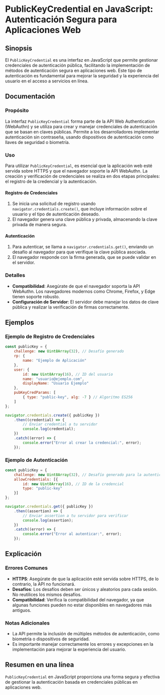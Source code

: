 <!--
Meta Description: # PublicKeyCredential en JavaScript: Autenticación Segura para Aplicaciones Web ## Sinopsis El `PublicKeyCredential` es una interfaz en JavaScript que...
Meta Keywords: autenticación, para, que, error, credenciales
-->

# PublicKeyCredential en JavaScript: Autenticación Segura para Aplicaciones Web

## Sinopsis
El `PublicKeyCredential` es una interfaz en JavaScript que permite gestionar credenciales de autenticación pública, facilitando la implementación de métodos de autenticación segura en aplicaciones web. Este tipo de autenticación es fundamental para mejorar la seguridad y la experiencia del usuario en el acceso a servicios en línea.

## Documentación
### Propósito
La interfaz `PublicKeyCredential` forma parte de la API Web Authentication (WebAuthn) y se utiliza para crear y manejar credenciales de autenticación que se basan en claves públicas. Permite a los desarrolladores implementar autenticación sin contraseña, usando dispositivos de autenticación como llaves de seguridad o biometría.

### Uso
Para utilizar `PublicKeyCredential`, es esencial que la aplicación web esté servida sobre HTTPS y que el navegador soporte la API WebAuthn. La creación y verificación de credenciales se realiza en dos etapas principales: el registro de la credencial y la autenticación.

#### Registro de Credenciales
1. Se inicia una solicitud de registro usando `navigator.credentials.create()`, que incluye información sobre el usuario y el tipo de autenticación deseado.
2. El navegador genera una clave pública y privada, almacenando la clave privada de manera segura.

#### Autenticación
1. Para autenticar, se llama a `navigator.credentials.get()`, enviando un desafío al navegador para que verifique la clave pública asociada.
2. El navegador responde con la firma generada, que se puede validar en el servidor.

### Detalles
- **Compatibilidad**: Asegúrate de que el navegador soporta la API WebAuthn. Los navegadores modernos como Chrome, Firefox, y Edge tienen soporte robusto.
- **Configuración de Servidor**: El servidor debe manejar los datos de clave pública y realizar la verificación de firmas correctamente.

## Ejemplos
### Ejemplo de Registro de Credenciales
```javascript
const publicKey = {
    challenge: new Uint8Array(32), // Desafío generado
    rp: {
        name: "Ejemplo de Aplicación"
    },
    user: {
        id: new Uint8Array(16), // ID del usuario
        name: "usuario@ejemplo.com",
        displayName: "Usuario Ejemplo"
    },
    pubKeyCredParams: [
        { type: "public-key", alg: -7 } // Algoritmo ES256
    ]
};

navigator.credentials.create({ publicKey })
    .then((credential) => {
        // Enviar credential a tu servidor
        console.log(credential);
    })
    .catch((error) => {
        console.error("Error al crear la credencial:", error);
    });
```

### Ejemplo de Autenticación
```javascript
const publicKey = {
    challenge: new Uint8Array(32), // Desafío generado para la autenticación
    allowCredentials: [{
        id: new Uint8Array(16), // ID de la credencial
        type: "public-key"
    }]
};

navigator.credentials.get({ publicKey })
    .then((assertion) => {
        // Enviar assertion a tu servidor para verificar
        console.log(assertion);
    })
    .catch((error) => {
        console.error("Error al autenticar:", error);
    });
```

## Explicación
### Errores Comunes
- **HTTPS**: Asegúrate de que la aplicación esté servida sobre HTTPS, de lo contrario, la API no funcionará.
- **Desafíos**: Los desafíos deben ser únicos y aleatorios para cada sesión. No reutilices los mismos desafíos.
- **Compatibilidad**: Verifica la compatibilidad del navegador, ya que algunas funciones pueden no estar disponibles en navegadores más antiguos.

### Notas Adicionales
- La API permite la inclusión de múltiples métodos de autenticación, como biometría o dispositivos de seguridad.
- Es importante manejar correctamente los errores y excepciones en la implementación para mejorar la experiencia del usuario.

## Resumen en una línea
`PublicKeyCredential` en JavaScript proporciona una forma segura y efectiva de gestionar la autenticación basada en credenciales públicas en aplicaciones web.